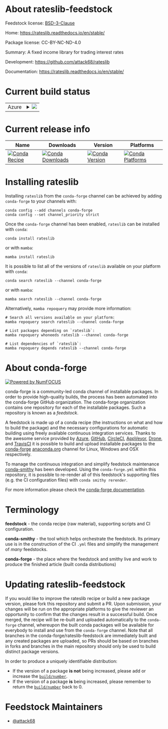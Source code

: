 About rateslib-feedstock
========================

Feedstock license: [BSD-3-Clause](https://github.com/conda-forge/rateslib-feedstock/blob/main/LICENSE.txt)

Home: https://rateslib.readthedocs.io/en/stable/

Package license: CC-BY-NC-ND-4.0

Summary: A fixed income library for trading interest rates

Development: https://github.com/attack68/rateslib

Documentation: https://rateslib.readthedocs.io/en/stable/

Current build status
====================


<table>
    
  <tr>
    <td>Azure</td>
    <td>
      <details>
        <summary>
          <a href="https://dev.azure.com/conda-forge/feedstock-builds/_build/latest?definitionId=20121&branchName=main">
            <img src="https://dev.azure.com/conda-forge/feedstock-builds/_apis/build/status/rateslib-feedstock?branchName=main">
          </a>
        </summary>
        <table>
          <thead><tr><th>Variant</th><th>Status</th></tr></thead>
          <tbody><tr>
              <td>linux_64</td>
              <td>
                <a href="https://dev.azure.com/conda-forge/feedstock-builds/_build/latest?definitionId=20121&branchName=main">
                  <img src="https://dev.azure.com/conda-forge/feedstock-builds/_apis/build/status/rateslib-feedstock?branchName=main&jobName=linux&configuration=linux%20linux_64_" alt="variant">
                </a>
              </td>
            </tr><tr>
              <td>osx_64</td>
              <td>
                <a href="https://dev.azure.com/conda-forge/feedstock-builds/_build/latest?definitionId=20121&branchName=main">
                  <img src="https://dev.azure.com/conda-forge/feedstock-builds/_apis/build/status/rateslib-feedstock?branchName=main&jobName=osx&configuration=osx%20osx_64_" alt="variant">
                </a>
              </td>
            </tr><tr>
              <td>win_64</td>
              <td>
                <a href="https://dev.azure.com/conda-forge/feedstock-builds/_build/latest?definitionId=20121&branchName=main">
                  <img src="https://dev.azure.com/conda-forge/feedstock-builds/_apis/build/status/rateslib-feedstock?branchName=main&jobName=win&configuration=win%20win_64_" alt="variant">
                </a>
              </td>
            </tr>
          </tbody>
        </table>
      </details>
    </td>
  </tr>
</table>

Current release info
====================

| Name | Downloads | Version | Platforms |
| --- | --- | --- | --- |
| [![Conda Recipe](https://img.shields.io/badge/recipe-rateslib-green.svg)](https://anaconda.org/conda-forge/rateslib) | [![Conda Downloads](https://img.shields.io/conda/dn/conda-forge/rateslib.svg)](https://anaconda.org/conda-forge/rateslib) | [![Conda Version](https://img.shields.io/conda/vn/conda-forge/rateslib.svg)](https://anaconda.org/conda-forge/rateslib) | [![Conda Platforms](https://img.shields.io/conda/pn/conda-forge/rateslib.svg)](https://anaconda.org/conda-forge/rateslib) |

Installing rateslib
===================

Installing `rateslib` from the `conda-forge` channel can be achieved by adding `conda-forge` to your channels with:

```
conda config --add channels conda-forge
conda config --set channel_priority strict
```

Once the `conda-forge` channel has been enabled, `rateslib` can be installed with `conda`:

```
conda install rateslib
```

or with `mamba`:

```
mamba install rateslib
```

It is possible to list all of the versions of `rateslib` available on your platform with `conda`:

```
conda search rateslib --channel conda-forge
```

or with `mamba`:

```
mamba search rateslib --channel conda-forge
```

Alternatively, `mamba repoquery` may provide more information:

```
# Search all versions available on your platform:
mamba repoquery search rateslib --channel conda-forge

# List packages depending on `rateslib`:
mamba repoquery whoneeds rateslib --channel conda-forge

# List dependencies of `rateslib`:
mamba repoquery depends rateslib --channel conda-forge
```


About conda-forge
=================

[![Powered by
NumFOCUS](https://img.shields.io/badge/powered%20by-NumFOCUS-orange.svg?style=flat&colorA=E1523D&colorB=007D8A)](https://numfocus.org)

conda-forge is a community-led conda channel of installable packages.
In order to provide high-quality builds, the process has been automated into the
conda-forge GitHub organization. The conda-forge organization contains one repository
for each of the installable packages. Such a repository is known as a *feedstock*.

A feedstock is made up of a conda recipe (the instructions on what and how to build
the package) and the necessary configurations for automatic building using freely
available continuous integration services. Thanks to the awesome service provided by
[Azure](https://azure.microsoft.com/en-us/services/devops/), [GitHub](https://github.com/),
[CircleCI](https://circleci.com/), [AppVeyor](https://www.appveyor.com/),
[Drone](https://cloud.drone.io/welcome), and [TravisCI](https://travis-ci.com/)
it is possible to build and upload installable packages to the
[conda-forge](https://anaconda.org/conda-forge) [anaconda.org](https://anaconda.org/)
channel for Linux, Windows and OSX respectively.

To manage the continuous integration and simplify feedstock maintenance
[conda-smithy](https://github.com/conda-forge/conda-smithy) has been developed.
Using the ``conda-forge.yml`` within this repository, it is possible to re-render all of
this feedstock's supporting files (e.g. the CI configuration files) with ``conda smithy rerender``.

For more information please check the [conda-forge documentation](https://conda-forge.org/docs/).

Terminology
===========

**feedstock** - the conda recipe (raw material), supporting scripts and CI configuration.

**conda-smithy** - the tool which helps orchestrate the feedstock.
                   Its primary use is in the construction of the CI ``.yml`` files
                   and simplify the management of *many* feedstocks.

**conda-forge** - the place where the feedstock and smithy live and work to
                  produce the finished article (built conda distributions)


Updating rateslib-feedstock
===========================

If you would like to improve the rateslib recipe or build a new
package version, please fork this repository and submit a PR. Upon submission,
your changes will be run on the appropriate platforms to give the reviewer an
opportunity to confirm that the changes result in a successful build. Once
merged, the recipe will be re-built and uploaded automatically to the
`conda-forge` channel, whereupon the built conda packages will be available for
everybody to install and use from the `conda-forge` channel.
Note that all branches in the conda-forge/rateslib-feedstock are
immediately built and any created packages are uploaded, so PRs should be based
on branches in forks and branches in the main repository should only be used to
build distinct package versions.

In order to produce a uniquely identifiable distribution:
 * If the version of a package **is not** being increased, please add or increase
   the [``build/number``](https://docs.conda.io/projects/conda-build/en/latest/resources/define-metadata.html#build-number-and-string).
 * If the version of a package **is** being increased, please remember to return
   the [``build/number``](https://docs.conda.io/projects/conda-build/en/latest/resources/define-metadata.html#build-number-and-string)
   back to 0.

Feedstock Maintainers
=====================

* [@attack68](https://github.com/attack68/)

